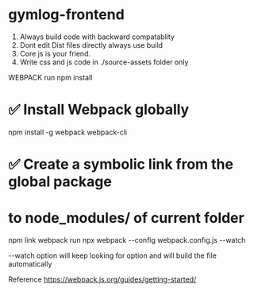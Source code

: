 # gymlog-frontend

<!-- Note Important -->

1. Always build code with backward compatablity
2. Dont edit Dist files directly always use build
3. Core js is your friend.
4. Write css and js code in ./source-assets folder only

WEBPACK
run npm install
# ✅ Install Webpack globally
npm install -g webpack webpack-cli

# ✅ Create a symbolic link from the global package
# to node_modules/ of current folder
npm link webpack
run npx webpack --config webpack.config.js --watch

--watch option will keep looking for option and will build the file automatically

Reference https://webpack.js.org/guides/getting-started/